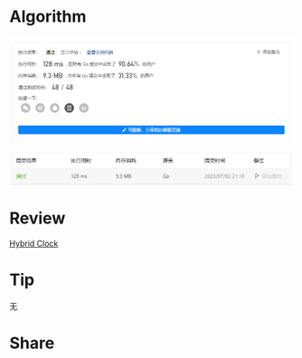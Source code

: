 # Algorithm

![算法](../../images/temp/ricardoyu-2023-07-02-lc.png "算法")

# Review

[Hybrid Clock](https://martinfowler.com/articles/patterns-of-distributed-systems/hybrid-clock.html)

# Tip

无

# Share
